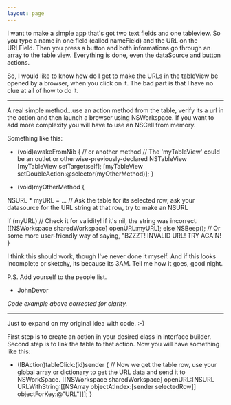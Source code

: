 ```yaml
---
layout: page
---
```


I want to make a simple app that's got two text fields and one tableview. So you type a name in one field (called nameField) and the URL on the URLField. Then you press a button and both informations go through an array to the table view. Everything is done, even the dataSource and button actions.

So, I would like to know how do I get to make the URLs in the tableView be opened by a browser, when you click on it. The bad part is that I have no clue at all of how to do it.

 

----

A real simple method...use an action method from the table, verify its a url in the action and then launch a browser using NSWorkspace. If you want to add more complexity you will have to use an NSCell from memory.

Something like this:

    
- (void)awakeFromNib { // or another method
// The 'myTableView' could be an outlet or otherwise-previously-declared NSTableView
[myTableView setTarget:self];
[myTableView setDoubleAction:@selector(myOtherMethod)];
}

- (void)myOtherMethod
{

NSURL * myURL = ... // Ask the table for its selected row, ask your datasource for the URL string at that row, try to make an NSURL

if (myURL) // Check it for validity! if it's nil, the string was incorrect.
     [[NSWorkspace sharedWorkspace] openURL:myURL];
else
    NSBeep(); // Or some more user-friendly way of saying, "BZZZT! INVALID URL! TRY AGAIN!
}


I think this should work, though I've never done it myself. And if this looks incomplete or sketchy, its because its 3AM. Tell me how it goes, good night.

P.S. Add yourself to the people list.

- JohnDevor

*Code example above corrected for clarity.*

----

Just to expand on my original idea with code. :-)

First step is to create an action in your desired class in interface builder. Second step is to link the table to that action. Now you will have something like this:

    

- (IBAction)tableClick:(id)sender
{
    // Now we get the table row, use your global array or dictionary to get the URL data and send it to NSWorkSpace.
    [[NSWorkspace sharedWorkspace] openURL:[NSURL URLWithString:[[NSArray objectAtIndex:[sender selectedRow]] objectForKey:@"URL"]]];
}

